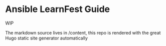 # Ansible LearnFest Guide
WIP

The markdown source lives in /content, this repo is rendered with the great Hugo static site generator automatically 
